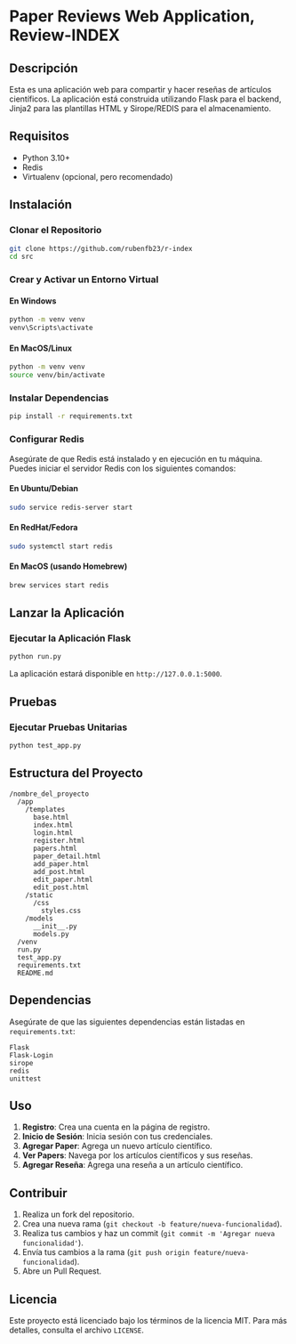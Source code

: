 
# Paper Reviews Web Application, Review-INDEX

## Descripción

Esta es una aplicación web para compartir y hacer reseñas de artículos científicos. La aplicación está construida utilizando Flask para el backend, Jinja2 para las plantillas HTML y Sirope/REDIS para el almacenamiento.

## Requisitos

- Python 3.10+
- Redis
- Virtualenv (opcional, pero recomendado)

## Instalación

### Clonar el Repositorio

```sh
git clone https://github.com/rubenfb23/r-index
cd src
```

### Crear y Activar un Entorno Virtual

#### En Windows

```sh
python -m venv venv
venv\Scripts\activate
```

#### En MacOS/Linux

```sh
python -m venv venv
source venv/bin/activate
```

### Instalar Dependencias

```sh
pip install -r requirements.txt
```

### Configurar Redis

Asegúrate de que Redis está instalado y en ejecución en tu máquina. Puedes iniciar el servidor Redis con los siguientes comandos:

#### En Ubuntu/Debian

```sh
sudo service redis-server start
```

#### En RedHat/Fedora

```sh
sudo systemctl start redis
```

#### En MacOS (usando Homebrew)

```sh
brew services start redis
```

## Lanzar la Aplicación

### Ejecutar la Aplicación Flask

```sh
python run.py
```

La aplicación estará disponible en `http://127.0.0.1:5000`.

## Pruebas

### Ejecutar Pruebas Unitarias

```sh
python test_app.py
```

## Estructura del Proyecto

```
/nombre_del_proyecto
  /app
    /templates
      base.html
      index.html
      login.html
      register.html
      papers.html
      paper_detail.html
      add_paper.html
      add_post.html
      edit_paper.html
      edit_post.html
    /static
      /css
        styles.css
    /models
      __init__.py
      models.py
  /venv
  run.py
  test_app.py
  requirements.txt
  README.md
```

## Dependencias

Asegúrate de que las siguientes dependencias están listadas en `requirements.txt`:

```
Flask
Flask-Login
sirope
redis
unittest
```

## Uso

1. **Registro**: Crea una cuenta en la página de registro.
2. **Inicio de Sesión**: Inicia sesión con tus credenciales.
3. **Agregar Paper**: Agrega un nuevo artículo científico.
4. **Ver Papers**: Navega por los artículos científicos y sus reseñas.
5. **Agregar Reseña**: Agrega una reseña a un artículo científico.

## Contribuir

1. Realiza un fork del repositorio.
2. Crea una nueva rama (`git checkout -b feature/nueva-funcionalidad`).
3. Realiza tus cambios y haz un commit (`git commit -m 'Agregar nueva funcionalidad'`).
4. Envía tus cambios a la rama (`git push origin feature/nueva-funcionalidad`).
5. Abre un Pull Request.

## Licencia

Este proyecto está licenciado bajo los términos de la licencia MIT. Para más detalles, consulta el archivo `LICENSE`.